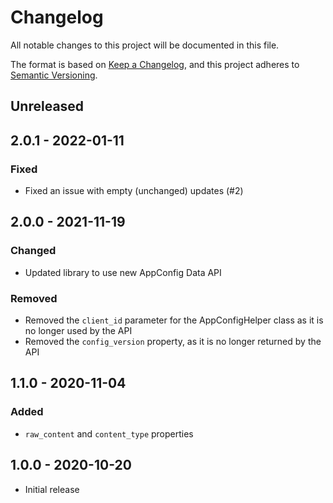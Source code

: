 # Changelog

All notable changes to this project will be documented in this file.

The format is based on [Keep a Changelog](https://keepachangelog.com/en/1.0.0/),
and this project adheres to [Semantic Versioning](https://semver.org/spec/v2.0.0.html).

## Unreleased

## 2.0.1 - 2022-01-11

### Fixed

- Fixed an issue with empty (unchanged) updates (#2)

## 2.0.0 - 2021-11-19

### Changed

- Updated library to use new AppConfig Data API

### Removed

- Removed the `client_id` parameter for the AppConfigHelper class as it is no
  longer used by the API
- Removed the `config_version` property, as it is no longer returned by the API

## 1.1.0 - 2020-11-04

### Added

- `raw_content` and `content_type` properties

## 1.0.0 - 2020-10-20

- Initial release
